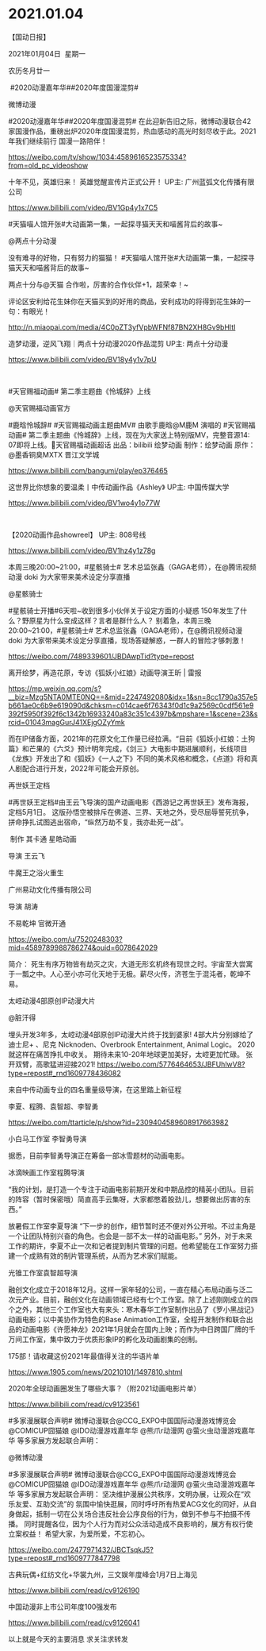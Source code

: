 ﻿#  2021.01.04
【国动日报】


2021年01月04日  星期一


农历冬月廿一


 #2020动漫嘉年华##2020年度国漫混剪#

微博动漫                        


#2020动漫嘉年华##2020年度国漫混剪# 在此迎新告旧之际，微博动漫联合42家国漫作品，重磅出炉2020年度国漫混剪，热血感动的高光时刻尽收于此。2021年我们继续前行 国漫一路陪伴！ 

https://weibo.com/tv/show/1034:4589616523575334?from=old_pc_videoshow

十年不见，英雄归来！ 英雄觉醒宣传片正式公开！ UP主: 广州蓝弧文化传播有限公司

https://www.bilibili.com/video/BV1Gp4y1x7C5




#天猫喵人馆开张#大动画第一集，一起探寻猫天天和喵酱背后的故事~

@两点十分动漫


没有难寻的好物，只有努力的猫猫！
#天猫喵人馆开张#大动画第一集，一起探寻猫天天和喵酱背后的故事~

两点十分与@天猫 合作啦，厉害的合作伙伴+1，超荣幸！~

评论区安利给花生妹你在天猫买到的好用的商品，安利成功的将得到花生妹的一句：有眼光！

http://n.miaopai.com/media/4C0pZT3yfVpbWFNf87BN2XH8Gv9bHltI

造梦动漫，逆风飞翔｜两点十分动漫2020作品混剪 UP主: 两点十分动漫

https://www.bilibili.com/video/BV18y4y1v7pU

 

#天官赐福动画# 第二季主题曲《怜城辞》上线

@天官赐福动画官方                            

#鹿晗怜城辞# #天官赐福动画主题曲MV# 由歌手鹿晗@M鹿M 演唱的 #天官赐福动画# 第二季主题曲《怜城辞》上线，现在为大家送上特别版MV，完整音源14: 07即将上线。天官赐福动画超话
出品：bilibili 绘梦动画
制作：绘梦动画
原作：@墨香铜臭MXTX 晋江文学城

https://www.bilibili.com/bangumi/play/ep376465




这世界比你想象的要温柔丨中传动画作品《Ashley》 UP主: 中国传媒大学

https://www.bilibili.com/video/BV1wo4y1o77W

 

【2020动画作品showreel】 UP主: 808号线

https://www.bilibili.com/video/BV1hz4y1z78g




本周三晚20:00~21:00，#星骸骑士# 艺术总监张鑫（GAGA老师），在@腾讯视频动漫 doki 为大家带来美术设定分享直播

@星骸骑士                            

#星骸骑士开播#6天啦~收到很多小伙伴关于设定方面的小疑惑
150年发生了什么？野原星为什么变成这样？言者是群什么人？
别着急，本周三晚20:00~21:00，#星骸骑士# 艺术总监张鑫（GAGA老师），在@腾讯视频动漫
doki 为大家带来美术设定分享直播，现场答疑解惑，一群人的冒险才够刺激！

https://weibo.com/7489339601/JBDAwpTid?type=repost




离开绘梦，再造花原，专访《狐妖小红娘》动画导演王昕 | 雷报

https://mp.weixin.qq.com/s?__biz=Mzg5NTA0MTE0NQ==&mid=2247492080&idx=1&sn=8cc1790a357e5b661ae0c6b9e619090d&chksm=c014cae6f76343f0d1c9a2569c0cdf561e9392f5950f392f6c1342b16933240a83c351c4397b&mpshare=1&scene=23&srcid=01043magGurJ41XEjgOZyYmk


而在IP储备方面，2021年的花原文化工作量已经拉满。“目前《狐妖小红娘：土狗篇》和芒果的《六爻》预计明年完成，《剑三》大电影中期进展顺利，长线项目《龙族》开发出了和《狐妖》《一人之下》不同的美术风格和概念，《点道》将和真人剧配合进行开发，2022年可能会开原创。

再世妖王定档

#再世妖王定档#由王云飞导演的国产动画电影《西游记之再世妖王》发布海报，定档5月1日。
这版孙悟空被排斥在佛道、三界、天地之外，受尽屈辱誓死抗争，拼命挣扎试图逃出宿命，“纵然万劫不复，我亦赴死一战”。                

 制作 其卡通 星皓动画


导演 王云飞


牛魔王之浴火重生

广州易动文化传播有限公司

导演 胡涛


不易乾坤 官微开通 

https://weibo.com/u/7520248303?mid=4589789988786274&ouid=6078642029

简介： 死生有序万物皆有劫灭之灾，大道无形玄机终有现世之时。宇宙至大尝寓于一瓢之中。人心至小亦可化天地于无极。薪尽火传，济苍生于混沌者，乾坤不易。




太崆动漫4部原创IP动漫大片

@脏汗得                            

埋头开发3年多，太崆动漫4部原创IP动漫大片终于找到婆家! 4部大片分别嫁给了迪士尼+ 、尼克 Nicknoden、Overbrook Entertainment, Animal Logic。
2020就这样在痛苦挣扎中收关。
期待未来10-20年地球更加美好，太崆更加忙碌。
张开双臂，高歌猛进迎接2021!
https://weibo.com/5776464653/JBFUhlwV8?type=repost#_rnd1609778436082

来自中传动画专业的四名重量级导演，在这里踏上新征程

李夏、程腾、袁智超、李智勇

https://weibo.com/ttarticle/p/show?id=2309404589608917663982

小白马工作室 李智勇导演

据悉，目前李智勇导演正在筹备一部冰雪题材的动画电影。

冰滴映画工作室程腾导演


“我的计划，是打造一个专注于动画电影前期开发和中期品控的精英小团队。目前的阵容（暂时保密哦）简直高手云集呀，大家都憋着股劲儿，想要做出厉害的东西。”

放暑假工作室李夏导演
“下一步的创作，细节暂时还不便对外公开啦。不过主角是一个让团队特别兴奋的角色。也会是一部不太一样的动画电影。”
另外，对于未来工作的期许，李夏不止一次和记者提到制片管理的问题。他希望能在工作室努力搭建一个成熟有效的制片管理系统，从而为艺术家们赋能。


光锥工作室袁智超导演

融创文化成立于2018年12月。这样一家年轻的公司，一直在精心布局动画与泛二次元产业。目前，融创文化在动画领域已经有七个工作室。除了上述刚刚成立的四个之外，其他三个工作室也大有来头：寒木春华工作室制作出品了《罗小黑战记》动画电影；以中美协作为特色的Base Animation工作室，全程开发制作和联合出品的动画电影《许愿神龙》2021年1月就会在国内上映；而作为中日跨国厂牌的千万间工作室，集中致力于优质形象IP的孵化及动画剧集的创制。

175部！请收藏这份2021年最值得关注的华语片单

https://www.1905.com/news/20210101/1497810.shtml

2020年全球动画圈发生了哪些大事？（附2021动画电影片单）

https://www.bilibili.com/read/cv9123561

#多家漫展联合声明# 微博动漫联合@CCG_EXPO中国国际动漫游戏博览会 @COMICUP囧猫娘 @IDO动漫游戏嘉年华 @熊爪r动漫网 @萤火虫动漫游戏嘉年华 等多家展方发起联合声明：

@微博动漫


#多家漫展联合声明# 微博动漫联合@CCG_EXPO中国国际动漫游戏博览会 @COMICUP囧猫娘 @IDO动漫游戏嘉年华 @熊爪r动漫网 @萤火虫动漫游戏嘉年华 等多家展方发起联合声明：
坚决维护漫展公共秩序，文明办展，让观众在“欢乐友爱、互助交流”的 氛围中愉快逛展，同时呼吁所有热爱ACG文化的同好，从自身做起，抵制一切在公关场合违反社会公序良俗的行为，做到不参与不拍摄不传播。
同时提醒各位，因为个人行为而对公众活动造成不良影响的，展方有权行使立案权益！
希望大家，为爱所爱，不忘初心。

https://weibo.com/2477971432/JBCTsqkJ5?type=repost#_rnd1609777847798










古典玩偶+红纺文化+华裳九州，三文娱年度峰会1月7日上海见

https://www.bilibili.com/read/cv9126190


中国动漫非上市公司年度100强发布

https://www.bilibili.com/read/cv9126041




以上就是今天的主要消息
求关注求转发










